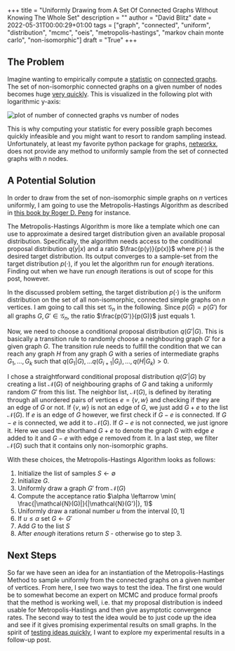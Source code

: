 +++
title = "Uniformly Drawing from A Set Of Connected Graphs Without Knowing The Whole Set"
description = ""
author = "David Blitz"
date = 2022-05-31T00:00:29+01:00
tags = ["graph", "connected", "uniform", "distribution", "mcmc", "oeis", "metropolis-hastings", "markov chain monte carlo", "non-isomorphic"]
draft = "True"
+++

## The Problem

Imagine wanting to empirically compute a [statistic](https://en.wikipedia.org/wiki/Statistic) on [connected graphs](https://en.wikipedia.org/wiki/Connectivity_%28graph_theory%29). The set of non-isomorphic connected graphs on a given number of nodes becomes huge [very quickly](https://oeis.org/A001349). This is visualized in the following plot with logarithmic y-axis:

![plot of number of connected graphs vs number of nodes](/images/2022-05-31-number_of_connected_graphs.svg)

This is why computing your statistic for every possible graph becomes quickly infeasible and you might want to resort to random sampling instead. Unfortunately, at least my favorite python package for graphs, [networkx](https://networkx.org/documentation/stable/reference/generators.html), does not provide any method to uniformly sample from the set of connected graphs with $n$ nodes.


## A Potential Solution

In order to draw from the set of non-isomorphic simple graphs on $n$ vertices uniformly, I am going to use the Metropolis-Hastings Algorithm as described in [this book by Roger D. Peng](https://bookdown.org/rdpeng/advstatcomp/metropolis-hastings.html) for instance. 

The Metropolis-Hastings Algorithm is more like a template which one can use to approximate a desired target distribution given an available proposal distribution. Specifically, the algorithm needs access to the conditional proposal distribution $q(y | x)$ and a ratio $\frac{p(y)}{p(x)}$ where $p(\cdot)$ is the desired target distribution. Its output converges to a sample-set from the target distribution $p(\cdot)$, if you let the algorithm run for *enough* iterations. Finding out when we have run *enough* iterations is out of scope for this post, however.


In the discussed problem setting, the target distribution $p(\cdot)$ is the uniform distribution on the set of all non-isomorphic, connected simple graphs on $n$ vertices. I am going to call this set $\mathcal{G}_n$ in the following. Since $p(G) = p(G')$ for all graphs $G, G' \in \mathcal{G}_n$, the ratio $\frac{p(G')}{p(G)}$ just equals $1$.

Now, we need to choose a conditional proposal distribution $q(G' | G)$. This is basically a transition rule to randomly choose a neighbouring graph $G'$ for a given graph $G$. The transition rule needs to fulfill the condition that we can reach any graph $H$ from any graph $G$ with a series of intermediate graphs $G_1, \dots, G_k$ such that $q(G_1 | G), \dots q(G_{i+1} | G_i), \dots, q(H | G_k) > 0$.


I chose a straightforward conditional proposal distribution $q(G' | G)$ by creating a list $\mathcal{N}(G)$ of neighbouring graphs of $G$ and taking a uniformly random $G'$ from this list. 
The neighbor list, $\mathcal{N}(G)$, is defined by iterating through all unordered pairs of vertices $e = \{ v, w \}$ and checking if they are an edge of $G$ or not. If $\{ v, w \}$ is not an edge of $G$, we just add $G + e$ to the list $\mathcal{N}(G)$. If $e$ is an edge of $G$ however, we first check if $G - e$ is connected. If $G - e$ is connected, we add it to $\mathcal{N}(G)$. If $G - e$ is not connected, we just ignore it. Here we used the shorthand $G + e$ to denote the graph $G$ with edge $e$ added to it and $G - e$ with edge $e$ removed from it.
In a last step, we filter $\mathcal{N}(G)$ such that it contains only non-isomorphic graphs.

With these choices, the Metropolis-Hastings Algorithm looks as follows:

1. Initialize the list of samples $S \leftarrow \emptyset$
2. Initialize $G$.
3. Uniformly draw a graph $G'$ from $\mathcal{N}(G)$
4. Compute the acceptance ratio $\alpha \leftarrow \min( \frac{|\mathcal{N}(G)|}{|\mathcal{N}(G')|}, 1)$
5. Uniformly draw a rational number $u$ from the interval $[0, 1]$
6. If $u \leq \alpha$ set $G \leftarrow G'$
7. Add $G$ to the list $S$
8. After *enough* iterations return $S$ - otherwise go to step 3.

## Next Steps

So far we have seen an idea for an instantiation of the Metropolis-Hastings Method to sample uniformly from the connected graphs on a given number of vertices. From here, I see two ways to test the idea. The first one would be to somewhat become an expert on MCMC and produce formal proofs that the method is working well, i.e. that my proposal distribution is indeed usable for Metropolis-Hastings and then give asymptotic convergence rates. The second way to test the idea would be to just code up the idea and see if it gives promising experimental results on small graphs. In the spirit of [testing ideas quickly](https://gregorygundersen.com/blog/2020/08/05/antifragile-ideas/), I want to explore my experimental results in a follow-up post.
